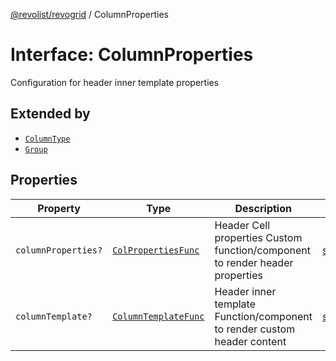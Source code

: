 [@revolist/revogrid](README.md) / ColumnProperties

# Interface: ColumnProperties

Configuration for header inner template properties

## Extended by

- [`ColumnType`](Interface.ColumnType.md)
- [`Group`](Interface.Group.md)

## Properties

| Property | Type | Description | Defined in |
| ------ | ------ | ------ | ------ |
| `columnProperties?` | [`ColPropertiesFunc`](TypeAlias.ColPropertiesFunc.md) | Header Cell properties Custom function/component to render header properties | [src/types/interfaces.ts:116](https://github.com/revolist/revogrid/blob/08de4537b2052abd86ff4eb5461780401e3c4fcb/src/types/interfaces.ts#L116) |
| `columnTemplate?` | [`ColumnTemplateFunc`](TypeAlias.ColumnTemplateFunc.md) | Header inner template Function/component to render custom header content | [src/types/interfaces.ts:111](https://github.com/revolist/revogrid/blob/08de4537b2052abd86ff4eb5461780401e3c4fcb/src/types/interfaces.ts#L111) |
